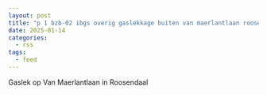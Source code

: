 ```yaml
---
layout: post
title: "p 1 bzb-02 ibgs overig gaslekkage buiten van maerlantlaan roosendaal 203093 201033"
date: 2025-01-14
categories: 
  - rss
tags: 
  - feed
---
```


Gaslek op Van Maerlantlaan in Roosendaal
